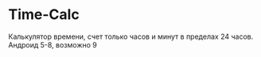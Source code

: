 # Time-Calc
Калькулятор времени, счет только часов и минут в пределах 24 часов.
Андроид 5-8, возможно 9
